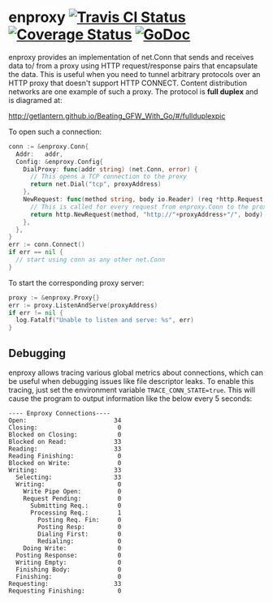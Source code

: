 enproxy [![Travis CI Status](https://travis-ci.org/getlantern/enproxy.svg?branch=master)](https://travis-ci.org/getlantern/enproxy)&nbsp;[![Coverage Status](https://coveralls.io/repos/getlantern/enproxy/badge.png)](https://coveralls.io/r/getlantern/enproxy)&nbsp;[![GoDoc](https://godoc.org/github.com/getlantern/enproxy?status.png)](http://godoc.org/github.com/getlantern/enproxy)
==========

enproxy provides an implementation of net.Conn that sends and receives data to/
from a proxy using HTTP request/response pairs that encapsulate the data. This
is useful when you need to tunnel arbitrary protocols over an HTTP proxy that
doesn't support HTTP CONNECT.  Content distribution networks are one example of
such a proxy. The protocol is **full duplex** and is diagramed at:

http://getlantern.github.io/Beating_GFW_With_Go/#/fullduplexpic 

To open such a connection:

```go
conn := &enproxy.Conn{
  Addr:   addr,
  Config: &enproxy.Config{
    DialProxy: func(addr string) (net.Conn, error) {
      // This opens a TCP connection to the proxy
      return net.Dial("tcp", proxyAddress)
    },
    NewRequest: func(method string, body io.Reader) (req *http.Request, err error) {
      // This is called for every request from enproxy.Conn to the proxy
      return http.NewRequest(method, "http://"+proxyAddress+"/", body)
    },
  },
}
err := conn.Connect()
if err == nil {
  // start using conn as any other net.Conn
}
```

To start the corresponding proxy server:

```go
proxy := &enproxy.Proxy{}
err := proxy.ListenAndServe(proxyAddress)
if err != nil {
  log.Fatalf("Unable to listen and serve: %s", err)
}
```

## Debugging

enproxy allows tracing various global metrics about connections, which can be
useful when debugging issues like file descriptor leaks. To enable this tracing,
just set the environment variable `TRACE_CONN_STATE=true`. This will cause the
program to output information like the below every 5 seconds:

```
---- Enproxy Connections----
Open:                        34
Closing:                      0
Blocked on Closing:           0
Blocked on Read:             33
Reading:                     33
Reading Finishing:            0
Blocked on Write:             0
Writing:                     33
  Selecting:                 33
  Writing:                    0
    Write Pipe Open:          0
    Request Pending:          0
      Submitting Req.:        0
      Processing Req.:        1
        Posting Req. Fin:     0
        Posting Resp:         0       
        Dialing First:        0
        Redialing:            0
    Doing Write:              0
  Posting Response:           0
  Writing Empty:              0
  Finishing Body:             0
  Finishing:                  0
Requesting:                  33
Requesting Finishing:         0
```
